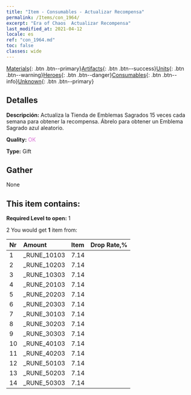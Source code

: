 ```yaml
---
title: "Item - Consumables - Actualizar Recompensa"
permalink: /Items/con_1964/
excerpt: "Era of Chaos  Actualizar Recompensa"
last_modified_at: 2021-04-12
locale: es
ref: "con_1964.md"
toc: false
classes: wide
---
```

 [Materials](/es/Items/){: .btn .btn--primary}[Artifacts](/es/Items/Artifacts/){: .btn .btn--success}[Units](/es/Items/Units/){: .btn .btn--warning}[Heroes](/es/Items/Heroes/){: .btn .btn--danger}[Consumables](/es/Items/Consumables/){: .btn .btn--info}[Unknown](/es/Items/Unknown/){: .btn .btn--primary}

## Detalles
 **Descripción:** Actualiza la Tienda de Emblemas Sagrados 15 veces cada semana para obtener la recompensa. Ábrelo para obtener un Emblema Sagrado azul aleatorio.

 **Quality:** <span style="color: #DA70D6">OK</span>

 **Type:** Gift

## Gather

  None

## This item contains:

 **Required Level to open:** 1

 2 You would get **1** item  from:

  | Nr | Amount |     Item    | Drop Rate,% |
  |:---|:-------|:------------|:---------:|
  | 1 | _RUNE_10103 | 7.14 | 
  | 2 | _RUNE_10203 | 7.14 | 
  | 3 | _RUNE_10303 | 7.14 | 
  | 4 | _RUNE_20103 | 7.14 | 
  | 5 | _RUNE_20203 | 7.14 | 
  | 6 | _RUNE_20303 | 7.14 | 
  | 7 | _RUNE_30103 | 7.14 | 
  | 8 | _RUNE_30203 | 7.14 | 
  | 9 | _RUNE_30303 | 7.14 | 
  | 10 | _RUNE_40103 | 7.14 | 
  | 11 | _RUNE_40203 | 7.14 | 
  | 12 | _RUNE_50103 | 7.14 | 
  | 13 | _RUNE_50203 | 7.14 | 
  | 14 | _RUNE_50303 | 7.14 | 
